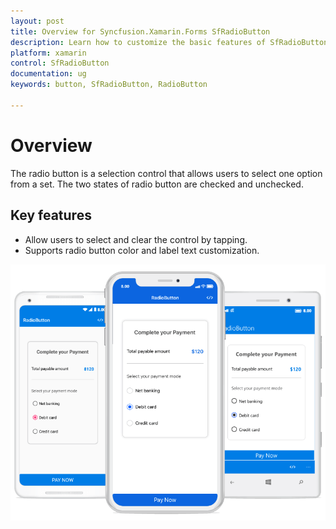 ```yaml
---
layout: post
title: Overview for Syncfusion.Xamarin.Forms SfRadioButton
description: Learn how to customize the basic features of SfRadioButton
platform: xamarin
control: SfRadioButton
documentation: ug 
keywords: button, SfRadioButton, RadioButton

---
```


# Overview

The radio button is a selection control that allows users to select one option from a set. The two states of radio button are checked and unchecked.

##  Key features

* Allow users to select and clear the control by tapping.
* Supports radio button color and label text customization.

![RadioButton Image](Images/RadioButton_Overview.png)

